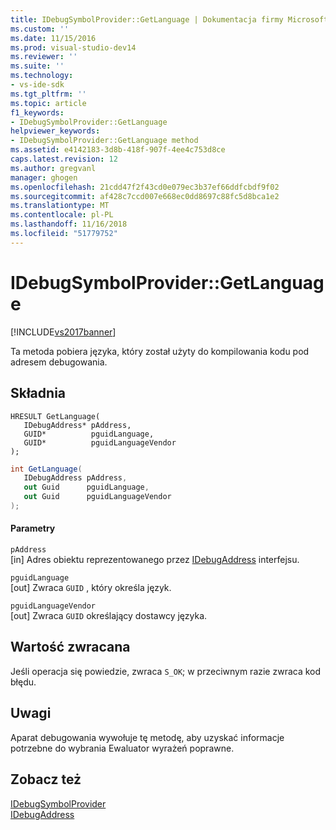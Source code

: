 ```yaml
---
title: IDebugSymbolProvider::GetLanguage | Dokumentacja firmy Microsoft
ms.custom: ''
ms.date: 11/15/2016
ms.prod: visual-studio-dev14
ms.reviewer: ''
ms.suite: ''
ms.technology:
- vs-ide-sdk
ms.tgt_pltfrm: ''
ms.topic: article
f1_keywords:
- IDebugSymbolProvider::GetLanguage
helpviewer_keywords:
- IDebugSymbolProvider::GetLanguage method
ms.assetid: e4142183-3d8b-418f-907f-4ee4c753d8ce
caps.latest.revision: 12
ms.author: gregvanl
manager: ghogen
ms.openlocfilehash: 21cdd47f2f43cd0e079ec3b37ef66ddfcbdf9f02
ms.sourcegitcommit: af428c7ccd007e668ec0dd8697c88fc5d8bca1e2
ms.translationtype: MT
ms.contentlocale: pl-PL
ms.lasthandoff: 11/16/2018
ms.locfileid: "51779752"
---
```

# <a name="idebugsymbolprovidergetlanguage"></a>IDebugSymbolProvider::GetLanguage
[!INCLUDE[vs2017banner](../../../includes/vs2017banner.md)]

Ta metoda pobiera języka, który został użyty do kompilowania kodu pod adresem debugowania.  
  
## <a name="syntax"></a>Składnia  
  
```cpp#  
HRESULT GetLanguage(   
   IDebugAddress* pAddress,  
   GUID*          pguidLanguage,  
   GUID*          pguidLanguageVendor  
);  
```  
  
```csharp  
int GetLanguage(  
   IDebugAddress pAddress,   
   out Guid      pguidLanguage,   
   out Guid      pguidLanguageVendor  
);  
```  
  
#### <a name="parameters"></a>Parametry  
 `pAddress`  
 [in] Adres obiektu reprezentowanego przez [IDebugAddress](../../../extensibility/debugger/reference/idebugaddress.md) interfejsu.  
  
 `pguidLanguage`  
 [out] Zwraca `GUID` , który określa język.  
  
 `pguidLanguageVendor`  
 [out] Zwraca `GUID` określający dostawcy języka.  
  
## <a name="return-value"></a>Wartość zwracana  
 Jeśli operacja się powiedzie, zwraca `S_OK`; w przeciwnym razie zwraca kod błędu.  
  
## <a name="remarks"></a>Uwagi  
 Aparat debugowania wywołuje tę metodę, aby uzyskać informacje potrzebne do wybrania Ewaluator wyrażeń poprawne.  
  
## <a name="see-also"></a>Zobacz też  
 [IDebugSymbolProvider](../../../extensibility/debugger/reference/idebugsymbolprovider.md)   
 [IDebugAddress](../../../extensibility/debugger/reference/idebugaddress.md)

